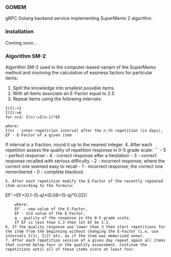 ### GOMEM

gRPC Golang backend service implementing SuperMemo 2 algorithm. 

### Installation
Coming soon...


### Algorithm SM-2 
Algorithm SM-2 used in the computer-based variant of the SuperMemo method and involving the calculation of easiness factors for particular items:
1. Split the knowledge into smallest possible items.
2. With all items associate an E-Factor equal to 2.5.
3. Repeat items using the following intervals:
```
I(1):=1
I(2):=6
for n>2: I(n):=I(n-1)*EF
```
    where:
    I(n) - inter-repetition interval after the n-th repetition (in days),
    EF - E-Factor of a given item
If interval is a fraction, round it up to the nearest integer.
4. After each repetition assess the quality of repetition response in 0-5 grade scale:
    ```
    - 5 - perfect response
    - 4 - correct response after a hesitation
    - 3 - correct response recalled with serious difficulty
    - 2 - incorrect response; where the correct one seemed easy to recall
    - 1 - incorrect response; the correct one remembered
    - 0 - complete blackout.
   ```
5. After each repetition modify the E-Factor of the recently repeated item according to the formula:
```
EF':=EF+(0.1-(5-q)*(0.08+(5-q)*0.02))
```
    where:
    EF' - new value of the E-Factor,
    EF - old value of the E-Factor,
    q - quality of the response in the 0-5 grade scale.
    If EF is less than 1.3 then let EF be 1.3.
6. If the quality response was lower than 3 then start repetitions for the item from the beginning without changing the E-Factor (i.e. use intervals I(1), I(2) etc. as if the item was memorized anew).
7. After each repetition session of a given day repeat again all items that scored below four in the quality assessment. Continue the repetitions until all of these items score at least four.